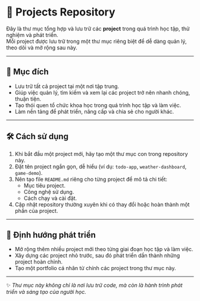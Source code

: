 # 📂 Projects Repository

Đây là thư mục tổng hợp và lưu trữ các **project** trong quá trình học tập, thử nghiệm và phát triển.  
Mỗi project được lưu trữ trong một thư mục riêng biệt để dễ dàng quản lý, theo dõi và mở rộng sau này.  

---

## 🚀 Mục đích
- Lưu trữ tất cả project tại một nơi tập trung.
- Giúp việc quản lý, tìm kiếm và xem lại các project trở nên nhanh chóng, thuận tiện.
- Tạo thói quen tổ chức khoa học trong quá trình học tập và làm việc.
- Làm nền tảng để phát triển, nâng cấp và chia sẻ cho người khác.

---

## 🛠️ Cách sử dụng
1. Khi bắt đầu một project mới, hãy tạo một thư mục con trong repository này.
2. Đặt tên project ngắn gọn, dễ hiểu (ví dụ: `todo-app`, `weather-dashboard`, `game-demo`).
3. Nên tạo file `README.md` riêng cho từng project để mô tả chi tiết:
   - Mục tiêu project.
   - Công nghệ sử dụng.
   - Cách chạy và cài đặt.
4. Cập nhật repository thường xuyên khi có thay đổi hoặc hoàn thành một phần của project.

---

## 🌱 Định hướng phát triển
- Mở rộng thêm nhiều project mới theo từng giai đoạn học tập và làm việc.
- Xây dựng các project nhỏ trước, sau đó phát triển dần thành những project hoàn chỉnh.
- Tạo một portfolio cá nhân từ chính các project trong thư mục này.

---

✨ *Thư mục này không chỉ là nơi lưu trữ code, mà còn là hành trình phát triển và sáng tạo của người học.*  

